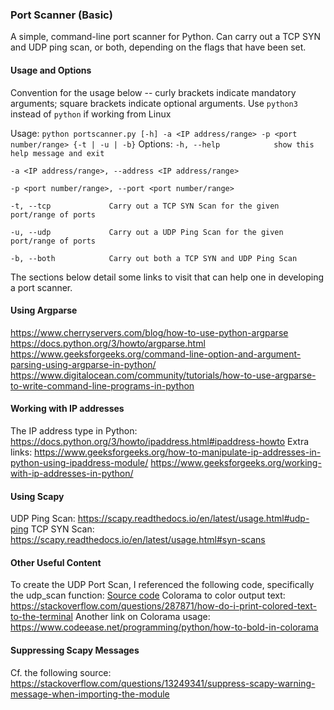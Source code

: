 ### Port Scanner (Basic)
A simple, command-line port scanner for Python. Can carry out a TCP SYN and UDP ping scan, or both, depending on the flags that have been set.

#### Usage and Options
Convention for the usage below -- curly brackets indicate mandatory arguments; square brackets indicate optional arguments.
Use `python3` instead of `python` if working from Linux

Usage:
`python portscanner.py [-h] -a <IP address/range> -p <port number/range> {-t | -u | -b}`
Options:
`-h, --help            show this help message and exit`

`-a <IP address/range>, --address <IP address/range>`

`-p <port number/range>, --port <port number/range>`

`-t, --tcp             Carry out a TCP SYN Scan for the given port/range of ports`

`-u, --udp             Carry out a UDP Ping Scan for the given port/range of ports`

`-b, --both            Carry out both a TCP SYN and UDP Ping Scan`

The sections below detail some links to visit that can help one in developing a port scanner.

#### Using Argparse
https://www.cherryservers.com/blog/how-to-use-python-argparse
https://docs.python.org/3/howto/argparse.html
https://www.geeksforgeeks.org/command-line-option-and-argument-parsing-using-argparse-in-python/
https://www.digitalocean.com/community/tutorials/how-to-use-argparse-to-write-command-line-programs-in-python

#### Working with IP addresses
The IP address type in Python: https://docs.python.org/3/howto/ipaddress.html#ipaddress-howto
Extra links:
https://www.geeksforgeeks.org/how-to-manipulate-ip-addresses-in-python-using-ipaddress-module/
https://www.geeksforgeeks.org/working-with-ip-addresses-in-python/

#### Using Scapy
UDP Ping Scan: https://scapy.readthedocs.io/en/latest/usage.html#udp-ping
TCP SYN Scan: https://scapy.readthedocs.io/en/latest/usage.html#syn-scans

#### Other Useful Content
To create the UDP Port Scan, I referenced the following code, specifically the udp_scan function:
[Source code](https://github.com/cptpugwash/Scapy-port-scanner/blob/master/port_scanner.py)
Colorama to color output text: https://stackoverflow.com/questions/287871/how-do-i-print-colored-text-to-the-terminal
Another link on Colorama usage: https://www.codeease.net/programming/python/how-to-bold-in-colorama

#### Suppressing Scapy Messages
Cf. the following source: https://stackoverflow.com/questions/13249341/suppress-scapy-warning-message-when-importing-the-module